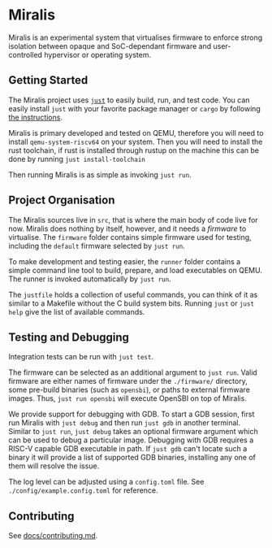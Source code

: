 # Miralis

Miralis is an experimental system that virtualises firmware to enforce strong isolation between opaque and SoC-dependant firmware and user-controlled hypervisor or operating system.

## Getting Started

The Miralis project uses [`just`](https://github.com/casey/just) to easily build, run, and test code.
You can easily install `just` with your favorite package manager or `cargo` by following [the instructions](https://just.systems/man/en/chapter_4.html).

Miralis is primary developed and tested on QEMU, therefore you will need to install `qemu-system-riscv64` on your system.
Then you will need to install the rust toolchain, if rust is installed through rustup on the machine this can be done by running `just install-toolchain`

Then running Miralis is as simple as invoking `just run`.

## Project Organisation

The Miralis sources live in `src`, that is where the main body of code live for now.
Miralis does nothing by itself, however, and it needs a _firmware_ to virtualise.
The `firmware` folder contains simple firmware used for testing, including the `default` firmware selected by `just run`.

To make development and testing easier, the `runner` folder contains a simple command line tool to build, prepare, and load executables on QEMU.
The runner is invoked automatically by `just run`.

The `justfile` holds a collection of useful commands, you can think of it as similar to a Makefile without the C build system bits.
Running `just` or `just help` give the list of available commands.

## Testing and Debugging

Integration tests can be run with `just test`.

The firmware can be selected as an additional argument to `just run`.
Valid firmware are either names of firmware under the `./firmware/` directory, some pre-build binaries (such as `opensbi`), or paths to external firmware images.
Thus, `just run opensbi` will execute OpenSBI on top of Miralis.

We provide support for debugging with GDB.
To start a GDB session, first run Miralis with `just debug` and then run `just gdb` in another terminal.
Similar to `just run`, `just debug` takes an optional firmware argument which can be used to debug a particular image.
Debugging with GDB requires a RISC-V capable GDB executable in path.
If `just gdb` can't locate such a binary it will provide a list of supported GDB binaries, installing any one of them will resolve the issue.

The log level can be adjusted using a `config.toml` file. See `./config/example.config.toml` for reference.

## Contributing

See [docs/contributing.md](./docs/contributing.md).
